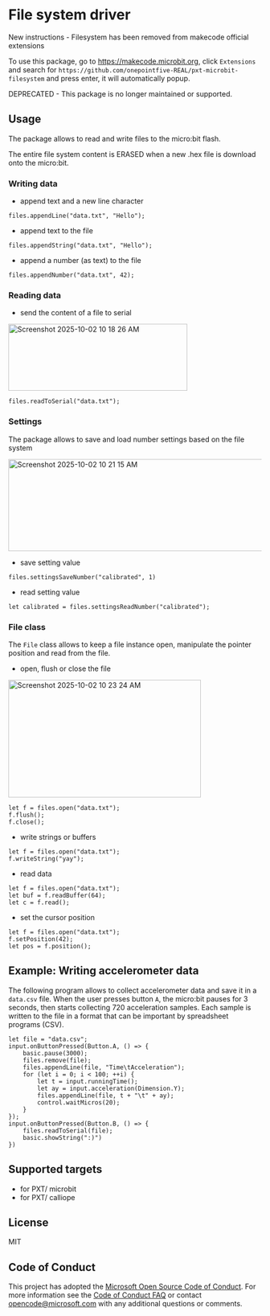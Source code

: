 # File system driver
New instructions - Filesystem has been removed from makecode official extensions

To use this package, go to https://makecode.microbit.org, click ``Extensions`` and search for `https://github.com/onepointfive-REAL/pxt-microbit-filesystem` and press enter, it will automatically popup.

DEPRECATED - This package is no longer maintained or supported.

## Usage

The package allows to read and write files to the micro:bit flash.

The entire file system content is ERASED when a new .hex file is download onto the micro:bit.

### Writing data

* append text and a new line character

```blocks
files.appendLine("data.txt", "Hello");
```

* append text to the file

```blocks
files.appendString("data.txt", "Hello");
```

* append a number (as text) to the file

```blocks
files.appendNumber("data.txt", 42);
```

### Reading data

* send the content of a file to serial
  
<img width="356" height="133" alt="Screenshot 2025-10-02 10 18 26 AM" src="https://github.com/user-attachments/assets/98e75d60-d1e7-4bd7-baf2-9ee15dc190c5" />

```blocks
files.readToSerial("data.txt");
```

### Settings

The package allows to save and load number settings based on the file system

<img width="589" height="183" alt="Screenshot 2025-10-02 10 21 15 AM" src="https://github.com/user-attachments/assets/4f6364a4-d71c-4079-849c-e4ae3475e5d7" />

* save setting value

```blocks
files.settingsSaveNumber("calibrated", 1)
```

* read setting value

```blocks
let calibrated = files.settingsReadNumber("calibrated");
```

### File class

The ``File`` class allows to keep a file instance open, manipulate the pointer position and read from the file.


* open, flush or close the file
  
<img width="383" height="234" alt="Screenshot 2025-10-02 10 23 24 AM" src="https://github.com/user-attachments/assets/4f7df3be-73ec-44b9-a3a6-46d83c7916be" />

```blocks
let f = files.open("data.txt");
f.flush();
f.close();
```

* write strings or buffers
```blocks
let f = files.open("data.txt");
f.writeString("yay");
```

* read data
```blocks
let f = files.open("data.txt");
let buf = f.readBuffer(64);
let c = f.read();
```

* set the cursor position

```blocks
let f = files.open("data.txt");
f.setPosition(42);
let pos = f.position();
```

## Example: Writing accelerometer data

The following program allows to collect accelerometer data and save it in a ``data.csv`` file. 
When the user presses button ``A``, the micro:bit pauses for 3 seconds, then starts collecting 720 acceleration samples.
Each sample is written to the file in a format that can be important by spreadsheet programs (CSV).

```blocks
let file = "data.csv";
input.onButtonPressed(Button.A, () => {    
    basic.pause(3000);
    files.remove(file);
    files.appendLine(file, "Time\tAcceleration");
    for (let i = 0; i < 100; ++i) {
        let t = input.runningTime();
        let ay = input.acceleration(Dimension.Y);
        files.appendLine(file, t + "\t" + ay);
        control.waitMicros(20);
    }
});
input.onButtonPressed(Button.B, () => {
    files.readToSerial(file);
    basic.showString(":)")
})
```

## Supported targets

* for PXT/ microbit
* for PXT/ calliope

## License

MIT

## Code of Conduct

This project has adopted the [Microsoft Open Source Code of Conduct](https://opensource.microsoft.com/codeofconduct/). For more information see the [Code of Conduct FAQ](https://opensource.microsoft.com/codeofconduct/faq/) or contact [opencode@microsoft.com](mailto:opencode@microsoft.com) with any additional questions or comments.
